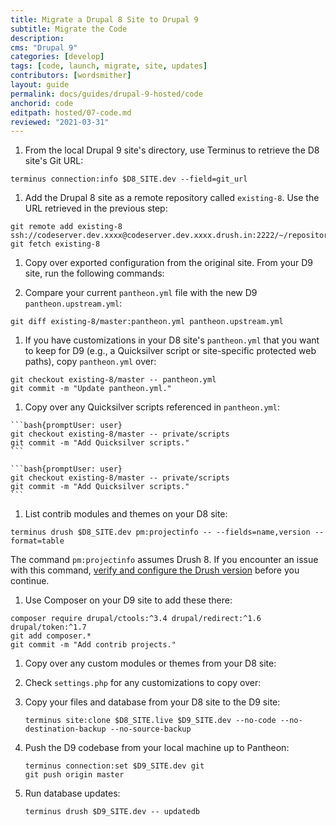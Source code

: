 ```yaml
---
title: Migrate a Drupal 8 Site to Drupal 9
subtitle: Migrate the Code
description: 
cms: "Drupal 9"
categories: [develop]
tags: [code, launch, migrate, site, updates]
contributors: [wordsmither]
layout: guide
permalink: docs/guides/drupal-9-hosted/code
anchorid: code
editpath: hosted/07-code.md
reviewed: "2021-03-31"
---
```


1. From the local Drupal 9 site's directory, use Terminus to retrieve the D8 site's Git URL:

  ```bash{promptUser: user}
  terminus connection:info $D8_SITE.dev --field=git_url
  ```

1. Add the Drupal 8 site as a remote repository called `existing-8`. Use the URL retrieved in the previous step:

  ```bash{promptUser: user}
  git remote add existing-8 ssh://codeserver.dev.xxxx@codeserver.dev.xxxx.drush.in:2222/~/repository.git
  git fetch existing-8
  ```

1. Copy over exported configuration from the original site. From your D9 site, run the following commands:

   <Partial file="drupal-9/copy-exported-config.md" />

1. Compare your current `pantheon.yml` file with the new D9 `pantheon.upstream.yml`:

  ```bash{promptUser: user}
  git diff existing-8/master:pantheon.yml pantheon.upstream.yml
  ```

1. If you have customizations in your D8 site's `pantheon.yml` that you want to keep for D9 (e.g., a Quicksilver script or site-specific protected web paths), copy `pantheon.yml` over:

  ```bash{promptUser: user}
  git checkout existing-8/master -- pantheon.yml
  git commit -m "Update pantheon.yml."
  ```

1. Copy over any Quicksilver scripts referenced in `pantheon.yml`:

  <TabList>

  <Tab title="With Nested Docroot" id="code-docroot" active={true}>

    ```bash{promptUser: user}
    git checkout existing-8/master -- private/scripts
    git commit -m "Add Quicksilver scripts."
    ```

  </Tab>

  <Tab title="Without Nested Docroot" id="code-nodocroot">

    ```bash{promptUser: user}
    git checkout existing-8/master -- private/scripts
    git commit -m "Add Quicksilver scripts."
    ```

  </Tab>

  </TabList>

1. List contrib modules and themes on your D8 site:

  ```bash{promptUser: user}
  terminus drush $D8_SITE.dev pm:projectinfo -- --fields=name,version --format=table
  ```

  The command `pm:projectinfo` assumes Drush 8. If you encounter an issue with this command, [verify and configure the Drush version](/guides/drush/drush-versions) before you continue.

1. Use Composer on your D9 site to add these there:

  ```bash{promptUser: user}
  composer require drupal/ctools:^3.4 drupal/redirect:^1.6 drupal/token:^1.7
  git add composer.*
  git commit -m "Add contrib projects."
  ```

1. Copy over any custom modules or themes from your D8 site:

   <Partial file="drupal-9/custom-modules-themes-no-docroot.md" />

1. Check `settings.php` for any customizations to copy over:

   <Partial file="drupal-9/custom-settings-no-docroot.md" />

1. Copy your files and database from your D8 site to the D9 site:

    ```bash{promptUser: user}
    terminus site:clone $D8_SITE.live $D9_SITE.dev --no-code --no-destination-backup --no-source-backup
    ```

1. Push the D9 codebase from your local machine up to Pantheon:

    ```bash{promptUser: user}
    terminus connection:set $D9_SITE.dev git
    git push origin master
   ```

1. Run database updates:

    ```bash{promptUser: user}
    terminus drush $D9_SITE.dev -- updatedb
    ```
